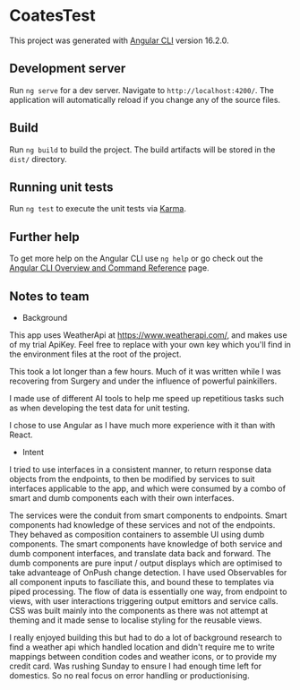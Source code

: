# CoatesTest

This project was generated with [Angular CLI](https://github.com/angular/angular-cli) version 16.2.0.

## Development server

Run `ng serve` for a dev server. Navigate to `http://localhost:4200/`. The application will automatically reload if you change any of the source files.

## Build

Run `ng build` to build the project. The build artifacts will be stored in the `dist/` directory.

## Running unit tests

Run `ng test` to execute the unit tests via [Karma](https://karma-runner.github.io).
## Further help

To get more help on the Angular CLI use `ng help` or go check out the [Angular CLI Overview and Command Reference](https://angular.io/cli) page.

## Notes to team

- Background

This app uses WeatherApi at https://www.weatherapi.com/, and makes use of my trial ApiKey. Feel free to replace with your own key which you'll find in the environment files at the root of the project.

This took a lot longer than a few hours. Much of it was written while I was recovering from Surgery and under the influence of powerful painkillers.

I made use of different AI tools to help me speed up repetitious tasks such as when developing the test data for unit testing.

I chose to use Angular as I have much more experience with it than with React.

- Intent

I tried to use interfaces in a consistent manner, to return response data objects from the endpoints, to then be modified by services to suit interfaces applicable to the app, and which were consumed by a combo of smart and dumb components each with their own interfaces.

The services were the conduit from smart components to endpoints. Smart components had knowledge of these services and not of the endpoints. They behaved as composition containers to assemble UI using dumb components. The smart components have knowledge of both service and dumb component interfaces, and translate data back and forward. The dumb components are pure input / output displays which are optimised to take advanteage of OnPush change detection. I have used Observables for all component inputs to fasciliate this, and bound these to templates via piped processing. The flow of data is essentially one way, from endpoint to views, with user interactions triggering output emittors and service calls. CSS was built mainly into the components as there was not attempt at theming and it made sense to localise styling for the reusable views.

I really enjoyed building this but had to do a lot of background research to find a weather api which handled location and didn't require me to write mappings between condition codes and weather icons, or to provide my credit card. Was rushing Sunday to ensure I had enough time left for domestics. So no real focus on error handling or productionising.
